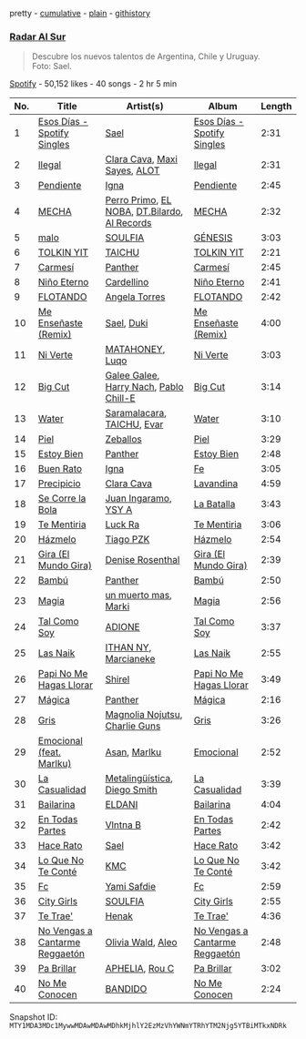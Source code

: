 pretty - [cumulative](/playlists/cumulative/37i9dQZF1DX6nghHfwjiMg.md) - [plain](/playlists/plain/37i9dQZF1DX6nghHfwjiMg) - [githistory](https://github.githistory.xyz/mackorone/spotify-playlist-archive/blob/main/playlists/plain/37i9dQZF1DX6nghHfwjiMg)

### [Radar Al Sur](https://open.spotify.com/playlist/37i9dQZF1DX6nghHfwjiMg)

> Descubre los nuevos talentos de Argentina, Chile y Uruguay\. <br/>Foto: Sael.

[Spotify](https://open.spotify.com/user/spotify) - 50,152 likes - 40 songs - 2 hr 5 min

| No. | Title | Artist(s) | Album | Length |
|---|---|---|---|---|
| 1 | [Esos Días \- Spotify Singles](https://open.spotify.com/track/1XtYMqXi4XelZSdxn3kYBY) | [Sael](https://open.spotify.com/artist/6Itjwvv5YmsC8ZcI5N4Jux) | [Esos Días \- Spotify Singles](https://open.spotify.com/album/7eidjZ0TAgQDOexGWwBIJQ) | 2:31 |
| 2 | [Ilegal](https://open.spotify.com/track/1kWyLA4DXvtvfK0OynG0hB) | [Clara Cava](https://open.spotify.com/artist/5bOm9wAui94GDhPOCKgmhY), [Maxi Sayes](https://open.spotify.com/artist/7gumdPOGmUMKbJlrYzLhQJ), [ALOT](https://open.spotify.com/artist/06lUobf6U97iIFl8BOzgEV) | [Ilegal](https://open.spotify.com/album/4fhFKvABD36PgGAlegN3Kd) | 2:31 |
| 3 | [Pendiente](https://open.spotify.com/track/71g3EFe70MppNw01mlyQa6) | [Igna](https://open.spotify.com/artist/1gMGY47VdNj1nF2NRyjd5t) | [Pendiente](https://open.spotify.com/album/2YOKqoxWVOOuYy4aBOpGFo) | 2:45 |
| 4 | [MECHA](https://open.spotify.com/track/7CIkIJtzCi50N7EcOL4XBx) | [Perro Primo](https://open.spotify.com/artist/4MUsDaGK0nPDJvYSoaoFUA), [EL NOBA](https://open.spotify.com/artist/5MVcNHzaXuOnZSrOav2Kav), [DT.Bilardo](https://open.spotify.com/artist/5kfMU816qY0ujqEt3xIHqR), [Al Records](https://open.spotify.com/artist/6gzfKa8KmgcAfhbeeKo28T) | [MECHA](https://open.spotify.com/album/4Zj1zVjvxbCxnsdmN8gnfV) | 2:32 |
| 5 | [malo](https://open.spotify.com/track/76U4q9ZuZAtk1BPN96H6Zz) | [SOULFIA](https://open.spotify.com/artist/1Q9Sx5tOmwems0qwLJZ5Cy) | [GÉNESIS](https://open.spotify.com/album/4blQHdDuBVjZRVdLzwcVl5) | 3:03 |
| 6 | [TOLKIN YIT](https://open.spotify.com/track/37yI1sQRX7xmdrp4RfTmK1) | [TAICHU](https://open.spotify.com/artist/3ou3XMRNmyDSy6gnC1bSgN) | [TOLKIN YIT](https://open.spotify.com/album/4t00wtgmOwZwhv562woUPp) | 2:21 |
| 7 | [Carmesí](https://open.spotify.com/track/0gb9JwHmyqfpMDMt1kCcZF) | [Panther](https://open.spotify.com/artist/6bigFvZX5HdrC98srqxRLQ) | [Carmesí](https://open.spotify.com/album/3gsuLWyOFkUwYRE9ykLEU9) | 2:45 |
| 8 | [Niño Eterno](https://open.spotify.com/track/5k9BQy4WkF51faNL3UD71I) | [Cardellino](https://open.spotify.com/artist/7HFja6X48hWE58m3pQnGV0) | [Niño Eterno](https://open.spotify.com/album/5DmMhffyPry4XTTZ8pqLLU) | 2:41 |
| 9 | [FLOTANDO](https://open.spotify.com/track/40OkDypNOibhDLHZ94bKQc) | [Angela Torres](https://open.spotify.com/artist/6LZA6PhNCwUfHzqfpN1nYL) | [FLOTANDO](https://open.spotify.com/album/2P2zEMA1YeWmLGNrxGvHBY) | 2:42 |
| 10 | [Me Enseñaste \(Remix\)](https://open.spotify.com/track/2jQmMjSbzPPNpuJjQIw1m2) | [Sael](https://open.spotify.com/artist/6Itjwvv5YmsC8ZcI5N4Jux), [Duki](https://open.spotify.com/artist/1bAftSH8umNcGZ0uyV7LMg) | [Me Enseñaste \(Remix\)](https://open.spotify.com/album/5yIiJZNML36zpZwECrtRL9) | 4:00 |
| 11 | [Ni Verte](https://open.spotify.com/track/4fID9Ebm9kK8D4SGZLz0Hg) | [MATAHONEY](https://open.spotify.com/artist/24qtxSIhOdH3vlGiqO8sBt), [Luqo](https://open.spotify.com/artist/0bSeMRiKgDwHur64WIOodN) | [Ni Verte](https://open.spotify.com/album/5JJsHeFcN9wIXe34cISJOS) | 3:03 |
| 12 | [Big Cut](https://open.spotify.com/track/7pin8wDLL57efEYLvOpAAS) | [Galee Galee](https://open.spotify.com/artist/0x5lhIYknBUEozHuXjkwUs), [Harry Nach](https://open.spotify.com/artist/0NnUMWDCDi1snuMja6IdxH), [Pablo Chill\-E](https://open.spotify.com/artist/2XcZshqzPKm3iZcmt73R8D) | [Big Cut](https://open.spotify.com/album/2bHX5Y6PPg1cdgA0JTVZ5j) | 3:14 |
| 13 | [Water](https://open.spotify.com/track/4BpwcrTmvQUIPcjPVhS6ki) | [Saramalacara](https://open.spotify.com/artist/3QchzUOTSCKWmaRGEEiuir), [TAICHU](https://open.spotify.com/artist/3ou3XMRNmyDSy6gnC1bSgN), [Evar](https://open.spotify.com/artist/0YWTSwecJ4cKrEQjrh46la) | [Water](https://open.spotify.com/album/0giRSV8h2BwG62oJV6AHxa) | 3:10 |
| 14 | [Piel](https://open.spotify.com/track/4vrN0RUZKFUGRynUoqbv4u) | [Zeballos](https://open.spotify.com/artist/5ayyPSqoObeTOj1UGtM79C) | [Piel](https://open.spotify.com/album/14oOpHIVZQLSWZocLT4Cj2) | 3:29 |
| 15 | [Estoy Bien](https://open.spotify.com/track/6szg6z5MWZKiojwcu5hRNX) | [Panther](https://open.spotify.com/artist/6bigFvZX5HdrC98srqxRLQ) | [Estoy Bien](https://open.spotify.com/album/6VLkFSqV7eMPPYaHUGOfAE) | 2:48 |
| 16 | [Buen Rato](https://open.spotify.com/track/7AqMSwTJIYgEzmYpRjTWX3) | [Igna](https://open.spotify.com/artist/1gMGY47VdNj1nF2NRyjd5t) | [Fe](https://open.spotify.com/album/1TW2yrWSXV0mT6OPm5hMRi) | 3:05 |
| 17 | [Precipicio](https://open.spotify.com/track/13oGKDy4OSNNW8PvpDOoxb) | [Clara Cava](https://open.spotify.com/artist/5bOm9wAui94GDhPOCKgmhY) | [Lavandina](https://open.spotify.com/album/60kgxaYtVgEZdMhY8lWarw) | 4:59 |
| 18 | [Se Corre la Bola](https://open.spotify.com/track/7MIdTXBR5xOjxl8SOV4XAf) | [Juan Ingaramo](https://open.spotify.com/artist/2XVoz4hoXgQ3C2BTGxl9V2), [YSY A](https://open.spotify.com/artist/2qWK8K2Jfh67UqtwY8tCW6) | [La Batalla](https://open.spotify.com/album/1SZ7Q7CMN9KSiOtz2L1PQh) | 3:43 |
| 19 | [Te Mentiria](https://open.spotify.com/track/5MOF8J0yJVHdKE3gRgpM6r) | [Luck Ra](https://open.spotify.com/artist/4kcQWQDK0u9AftVSpdrAgk) | [Te Mentiria](https://open.spotify.com/album/5ZhZaBJaiJPoPre9hzZ75K) | 3:06 |
| 20 | [Házmelo](https://open.spotify.com/track/4uiFw0YvHosZT3qRf1QAvs) | [Tiago PZK](https://open.spotify.com/artist/5Y3MV9DZ0d87NnVm56qSY1) | [Házmelo](https://open.spotify.com/album/6YMLkyjjKjFLgFGyreJWky) | 2:54 |
| 21 | [Gira \(El Mundo Gira\)](https://open.spotify.com/track/4Z6CKsJqAKsRi8UFQYaXM7) | [Denise Rosenthal](https://open.spotify.com/artist/73SBwOgH6mrS09OyFHdR62) | [Gira \(El Mundo Gira\)](https://open.spotify.com/album/5pqwiGyCURr9bzYQyC6JfQ) | 2:39 |
| 22 | [Bambú](https://open.spotify.com/track/0qdcKORnomK1GVPwdTFfZp) | [Panther](https://open.spotify.com/artist/6bigFvZX5HdrC98srqxRLQ) | [Bambú](https://open.spotify.com/album/7gFnvbdX2Xhag5vd072EAZ) | 2:50 |
| 23 | [Magia](https://open.spotify.com/track/1VRh6jQfaiiRkXfdxpjxd2) | [un muerto mas](https://open.spotify.com/artist/31BzLsWVOEfGQTDIe6atC0), [Marki](https://open.spotify.com/artist/5wspxNfJ40p3YMUrwUaJ8J) | [Magia](https://open.spotify.com/album/7v8XaZJHFw83xKWjcrZdJR) | 2:56 |
| 24 | [Tal Como Soy](https://open.spotify.com/track/5rw5RHbmi7BLGJqpDjbCSr) | [ADIONE](https://open.spotify.com/artist/1I2pJ2vYfZH0WND1diKJ1l) | [Tal Como Soy](https://open.spotify.com/album/7LATzEUfsgsZ7UAw731bGS) | 3:37 |
| 25 | [Las Naik](https://open.spotify.com/track/5vmYLoozbUNwcdVL2m3lHq) | [ITHAN NY](https://open.spotify.com/artist/0LshXUmIub6xKvOq4QmtNs), [Marcianeke](https://open.spotify.com/artist/5XQWXnMwsvuvCPMneXUbsy) | [Las Naik](https://open.spotify.com/album/1jJ7NdRUwzOxu3Pdmliyr3) | 2:55 |
| 26 | [Papi No Me Hagas Llorar](https://open.spotify.com/track/04S43sYjrLmZXjxqcU8BxJ) | [Shirel](https://open.spotify.com/artist/5fNV5ubt46GqUpyP7Mh4Ln) | [Papi No Me Hagas Llorar](https://open.spotify.com/album/7nphArTieJ9uRNuQiH1sIL) | 3:49 |
| 27 | [Mágica](https://open.spotify.com/track/46rlf6zgGnGcHZG233h3Uf) | [Panther](https://open.spotify.com/artist/6bigFvZX5HdrC98srqxRLQ) | [Mágica](https://open.spotify.com/album/1dLbHPD9bGcsTAj9dA2GHQ) | 2:16 |
| 28 | [Gris](https://open.spotify.com/track/54TITTIjdmIbHH0eZM0uRi) | [Magnolia Nojutsu](https://open.spotify.com/artist/7xZnQkIOFUIhG4tnGIOY92), [Charlie Guns](https://open.spotify.com/artist/1svCFZxt0Qei4VMSkelVBa) | [Gris](https://open.spotify.com/album/2JepnySF2k8h15YQ9wPA3h) | 3:26 |
| 29 | [Emocional \(feat\. Marlku\)](https://open.spotify.com/track/21wToWcFmf43bfuLHqDRls) | [Asan](https://open.spotify.com/artist/6Nl4VXcX86fBMO4YE6oYfN), [Marlku](https://open.spotify.com/artist/4o3YJfgarCUSVyPH5HKRA5) | [Emocional](https://open.spotify.com/album/6TrcWCUDZuWU3Sf6YqHZAV) | 2:52 |
| 30 | [La Casualidad](https://open.spotify.com/track/3rqoDD2GJTpde3VO83T0LY) | [Metalingüística](https://open.spotify.com/artist/6jPnjdXijpUoqWR4YTWDo3), [Diego Smith](https://open.spotify.com/artist/60d7XKY1qqY5cPnXOCVvo6) | [La Casualidad](https://open.spotify.com/album/0uj09wSpaUp58kWvYnZ7tw) | 3:39 |
| 31 | [Bailarina](https://open.spotify.com/track/6aKDevkHNVtAXRUVC5aiu3) | [ELDANI](https://open.spotify.com/artist/4XIAIb1ugOy9JfmpeSoUAu) | [Bailarina](https://open.spotify.com/album/1VmIOFc1vgoU4lbZoIApQJ) | 4:04 |
| 32 | [En Todas Partes](https://open.spotify.com/track/1fBiySiu1fTmiFyPc4R8DD) | [Vlntna B](https://open.spotify.com/artist/5leFwWpTacAWLAom8B2JbS) | [En Todas Partes](https://open.spotify.com/album/30oK2FaiGSLDuRO2T9foTR) | 2:42 |
| 33 | [Hace Rato](https://open.spotify.com/track/5MLM8Bnonrc3HlZ7OBU09C) | [Sael](https://open.spotify.com/artist/6Itjwvv5YmsC8ZcI5N4Jux) | [Hace Rato](https://open.spotify.com/album/4hf7pMuHc0qnA5mWpten3n) | 3:42 |
| 34 | [Lo Que No Te Conté](https://open.spotify.com/track/3Z452bjBcSY5lVXxlCCwSf) | [KMC](https://open.spotify.com/artist/6XRepE59HrVuIQgfWXdBJ4) | [Lo Que No Te Conté](https://open.spotify.com/album/6g5cG2wmNh2HPAW4oJXgS7) | 3:42 |
| 35 | [Fc](https://open.spotify.com/track/5FkQO91uFQ3TEIiivsvhTT) | [Yami Safdie](https://open.spotify.com/artist/4RWJOoYwgF978LOn8Fainp) | [Fc](https://open.spotify.com/album/3bLefC0ff2CeRzJbs675Mj) | 2:59 |
| 36 | [City Girls](https://open.spotify.com/track/4m6hHJ9GlMAZO0w7IqDT6j) | [SOULFIA](https://open.spotify.com/artist/1Q9Sx5tOmwems0qwLJZ5Cy) | [City Girls](https://open.spotify.com/album/0dTActaxiyZbWiN4qctJI4) | 2:55 |
| 37 | [Te Trae'](https://open.spotify.com/track/6nvQadx2zZK3MW8BYkc7BO) | [Henak](https://open.spotify.com/artist/6IwHTQehlMdwxwZ8zUJqf0) | [Te Trae'](https://open.spotify.com/album/6PskyBe7xL7YyxVReJmMw8) | 4:36 |
| 38 | [No Vengas a Cantarme Reggaetón](https://open.spotify.com/track/2J5RgOh1NO7Lon7aLg2tWD) | [Olivia Wald](https://open.spotify.com/artist/2NprLCmdQotBBAaeXrjSU0), [Aleo](https://open.spotify.com/artist/6zQ5RDRxvAEYVIrBaNz44N) | [No Vengas a Cantarme Reggaetón](https://open.spotify.com/album/6uLDK6lG14DS9tW05xDyS7) | 2:48 |
| 39 | [Pa Brillar](https://open.spotify.com/track/2hLYw0CXY5uTXk5jwFOdYI) | [APHELIA](https://open.spotify.com/artist/0wi4BjYbEeecnYvhQtvwi3), [Rou C](https://open.spotify.com/artist/2QDk2sxK8xHgNIIXNLgNZ9) | [Pa Brillar](https://open.spotify.com/album/2YevHM1xhh11dwoZqiQ6kQ) | 3:02 |
| 40 | [No Me Conocen](https://open.spotify.com/track/2wiAf96qTYdqPpXouFLWFs) | [BANDIDO](https://open.spotify.com/artist/7CSpCpNGTK9589bTi44SzE) | [No Me Conocen](https://open.spotify.com/album/74hjTdZ6VJuKBGKcSQbinu) | 2:24 |

Snapshot ID: `MTY1MDA3MDc1MywwMDAwMDAwMDhkMjhlY2EzMzVhYWNmYTRhYTM2Njg5YTBiMTkxNDRk`
